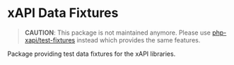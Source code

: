 xAPI Data Fixtures
==================

> **CAUTION**: This package is not maintained anymore. Please use [php-xapi/test-fixtures](https://github.com/php-xapi/test-fixtures) instead which provides the same features.

Package providing test data fixtures for the xAPI libraries.
